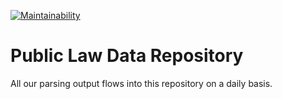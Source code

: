 [![Maintainability](https://api.codeclimate.com/v1/badges/3f7d148a9399311ce1f8/maintainability)](https://codeclimate.com/github/public-law/data/maintainability)

# Public Law Data Repository

All our parsing output flows into this repository on a daily basis.